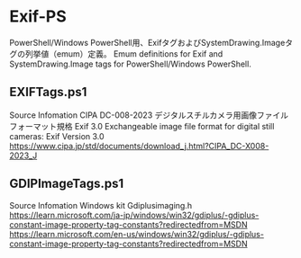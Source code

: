 # Exif-PS
PowerShell/Windows PowerShell用、ExifタグおよびSystemDrawing.Imageタグの列挙値（emum）定義。
Emum definitions for Exif and SystemDrawing.Image tags for PowerShell/Windows PowerShell.

## EXIFTags.ps1
  Source Infomation
    CIPA DC-008-2023
    デジタルスチルカメラ用画像ファイルフォーマット規格 Exif 3.0
    Exchangeable image file format for digital still cameras: Exif Version 3.0
    https://www.cipa.jp/std/documents/download_j.html?CIPA_DC-X008-2023_J
## GDIPImageTags.ps1
  Source Infomation
    Windows kit Gdiplusimaging.h
    https://learn.microsoft.com/ja-jp/windows/win32/gdiplus/-gdiplus-constant-image-property-tag-constants?redirectedfrom=MSDN
    https://learn.microsoft.com/en-us/windows/win32/gdiplus/-gdiplus-constant-image-property-tag-constants?redirectedfrom=MSDN
